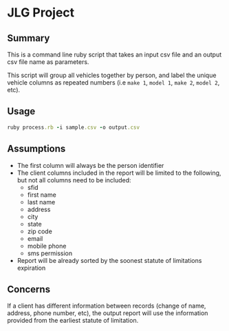 # JLG Project
## Summary
This is a command line ruby script that takes an input csv file and an output csv file name as parameters. 

This script will group all vehicles together by person, and label the unique vehicle columns as repeated numbers (i.e `make 1`, `model 1`, `make 2`, `model 2`, etc).

## Usage
```ruby
ruby process.rb -i sample.csv -o output.csv
```

## Assumptions
- The first column will always be the person identifier 
- The client columns included in the report will be limited to the following, but not all columns need to be included:  
  - sfid
  - first name
  - last name
  - address 
  - city
  - state
  - zip code
  - email
  - mobile phone
  - sms permission
- Report will be already sorted by the soonest statute of limitations expiration

## Concerns
If a client has different information between records (change of name, address, phone number, etc), the output report will use the information provided from the earliest statute of limitation. 
